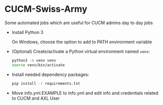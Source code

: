 # CUCM-Swiss-Army
Some automated jobs which are useful for CUCM admins day to day jobs

* Install Python 3

    On Windows, choose the option to add to PATH environment variable

* (Optional) Create/activate a Python virtual environment named `venv`:

    ```bash
    python3 -m venv venv
    source venv/bin/activate
    ```
* Install needed dependency packages:

    ```bash
    pip install -r requirements.txt
    ```

* Move info.yml.EXAMPLE to info.yml and edit info and credentials related to CUCM and AXL User


